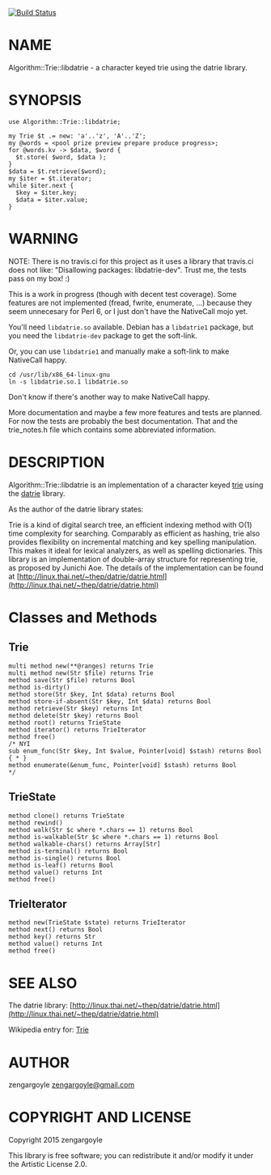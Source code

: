 [![Build Status](https://travis-ci.org/zengargoyle/p6-Algorithm-Trie-libdatrie.svg?branch=master)](https://travis-ci.org/zengargoyle/p6-Algorithm-Trie-libdatrie)

NAME
====

Algorithm::Trie::libdatrie - a character keyed trie using the datrie library.

SYNOPSIS
========

    use Algorithm::Trie::libdatrie;

    my Trie $t .= new: 'a'..'z', 'A'..'Z';
    my @words = <pool prize preview prepare produce progress>;
    for @words.kv -> $data, $word {
      $t.store( $word, $data );
    }
    $data = $t.retrieve($word);
    my $iter = $t.iterator;
    while $iter.next {
      $key = $iter.key;
      $data = $iter.value;
    }

WARNING
=======

NOTE: There is no travis.ci for this project as it uses a library that travis.ci does not like: "Disallowing packages: libdatrie-dev". Trust me, the tests pass on my box! :)

This is a work in progress (though with decent test coverage). Some features are not implemented (fread, fwrite, enumerate, ...) because they seem unnecesary for Perl 6, or I just don't have the NativeCall mojo yet.

You'll need `libdatrie.so` available. Debian has a `libdatrie1` package, but you need the `libdatrie-dev` package to get the soft-link.

Or, you can use `libdatrie1` and manually make a soft-link to make NativeCall happy.

    cd /usr/lib/x86_64-linux-gnu
    ln -s libdatrie.so.1 libdatrie.so

Don't know if there's another way to make NativeCall happy.

More documentation and maybe a few more features and tests are planned. For now the tests are probably the best documentation. That and the trie_notes.h file which contains some abbreviated information.

DESCRIPTION
===========

Algorithm::Trie::libdatrie is an implementation of a character keyed [trie](http://en.wikipedia.org/wiki/Trie) using the [datrie](http://linux.thai.net/~thep/datrie/datrie.html) library.

As the author of the datrie library states:

Trie is a kind of digital search tree, an efficient indexing method with O(1) time complexity for searching. Comparably as efficient as hashing, trie also provides flexibility on incremental matching and key spelling manipulation. This makes it ideal for lexical analyzers, as well as spelling dictionaries. This library is an implementation of double-array structure for representing trie, as proposed by Junichi Aoe. The details of the implementation can be found at [http://linux.thai.net/~thep/datrie/datrie.html](http://linux.thai.net/~thep/datrie/datrie.html)

Classes and Methods
===================

Trie
----

    multi method new(**@ranges) returns Trie
    multi method new(Str $file) returns Trie
    method save(Str $file) returns Bool
    method is-dirty()
    method store(Str $key, Int $data) returns Bool
    method store-if-absent(Str $key, Int $data) returns Bool
    method retrieve(Str $key) returns Int
    method delete(Str $key) returns Bool
    method root() returns TrieState
    method iterator() returns TrieIterator
    method free()
    /* NYI
    sub enum_func(Str $key, Int $value, Pointer[void] $stash) returns Bool { * }
    method enumerate(&enum_func, Pointer[void] $stash) returns Bool
    */

TrieState
---------

    method clone() returns TrieState
    method rewind()
    method walk(Str $c where *.chars == 1) returns Bool
    method is-walkable(Str $c where *.chars == 1) returns Bool
    method walkable-chars() returns Array[Str]
    method is-terminal() returns Bool
    method is-single() returns Bool
    method is-leaf() returns Bool
    method value() returns Int
    method free()

TrieIterator
------------

    method new(TrieState $state) returns TrieIterator
    method next() returns Bool
    method key() returns Str
    method value() returns Int
    method free()

SEE ALSO
========

The datrie library: [http://linux.thai.net/~thep/datrie/datrie.html](http://linux.thai.net/~thep/datrie/datrie.html)

Wikipedia entry for: [Trie](http://en.wikipedia.org/wiki/Trie)

AUTHOR
======

zengargoyle <zengargoyle@gmail.com>

COPYRIGHT AND LICENSE
=====================

Copyright 2015 zengargoyle

This library is free software; you can redistribute it and/or modify it under the Artistic License 2.0.
